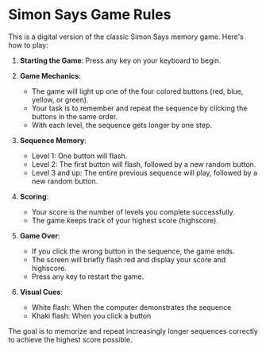 # Simon Says Game Rules

This is a digital version of the classic Simon Says memory game. Here's how to play:

1. **Starting the Game**: Press any key on your keyboard to begin.

2. **Game Mechanics**:
   - The game will light up one of the four colored buttons (red, blue, yellow, or green).
   - Your task is to remember and repeat the sequence by clicking the buttons in the same order.
   - With each level, the sequence gets longer by one step.

3. **Sequence Memory**:
   - Level 1: One button will flash.
   - Level 2: The first button will flash, followed by a new random button.
   - Level 3 and up: The entire previous sequence will play, followed by a new random button.

4. **Scoring**:
   - Your score is the number of levels you complete successfully.
   - The game keeps track of your highest score (highscore).

5. **Game Over**:
   - If you click the wrong button in the sequence, the game ends.
   - The screen will briefly flash red and display your score and highscore.
   - Press any key to restart the game.

6. **Visual Cues**:
   - White flash: When the computer demonstrates the sequence
   - Khaki flash: When you click a button

The goal is to memorize and repeat increasingly longer sequences correctly to achieve the highest score possible.